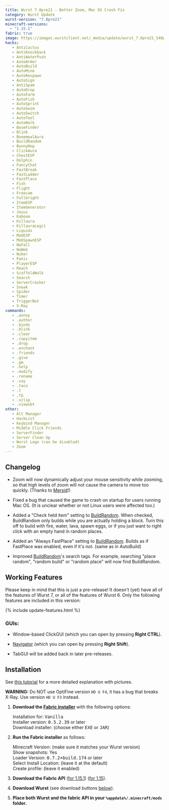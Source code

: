```yaml
---
title: Wurst 7.0pre21 - Better Zoom, Mac OS Crash Fix
category: Wurst Update
wurst-version: "7.0pre21"
minecraft-versions:
  - "1.15.1"
fabric: true
image: https://images.wurstclient.net/_media/update/wurst_7.0pre21_540p.webp
hacks:
   - AntiCactus
   - AntiKnockback
   - AntiWaterPush
   - AutoArmor
   - AutoBuild
   - AutoMine
   - AutoRespawn
   - AutoSign
   - AntiSpam
   - AutoDrop
   - AutoFarm
   - AutoFish
   - AutoSprint
   - AutoSwim
   - AutoSwitch
   - AutoTool
   - AutoWalk
   - BaseFinder
   - Blink
   - BonemealAura
   - BuildRandom
   - BunnyHop
   - ClickAura
   - ChestESP
   - Dolphin
   - FancyChat
   - FastBreak
   - FastLadder
   - FastPlace
   - Fish
   - Flight
   - Freecam
   - Fullbright
   - ItemESP
   - ItemGenerator
   - Jesus
   - Kaboom
   - Killaura
   - KillauraLegit
   - Liquids
   - MobESP
   - MobSpawnESP
   - NoFall
   - NoWeb
   - Nuker
   - Panic
   - PlayerESP
   - Reach
   - ScaffoldWalk
   - Search
   - ServerCrasher
   - Sneak
   - Spider
   - Timer
   - TriggerBot
   - X-Ray
commands:
   - .annoy
   - .author
   - .binds
   - .blink
   - .clear
   - .copyitem
   - .drop
   - .enchant
   - .friends
   - .give
   - .gm
   - .help
   - .modify
   - .rename
   - .say
   - .taco
   - .t
   - .tp
   - .vclip
   - .viewnbt
other:
   - Alt Manager
   - HackList
   - Keybind Manager
   - Middle Click Friends
   - ServerFinder
   - Server Clean Up
   - Wurst Logo (can be disabled)
   - Zoom
---
```

## Changelog

- Zoom will now dynamically adjust your mouse sensitivity while zooming, so that high levels of zoom will not cause the camera to move too quickly. (Thanks to <a href="https://github.com/Mersid" target="_blank" rel="nofollow">Mersid</a>!)

- Fixed a bug that caused the game to crash on startup for users running Mac OS. (It is unclear whether or not Linux users were affected too.)

- Added a "Check held item" setting to [BuildRandom](https://wurst.wiki/buildrandom). When checked, BuildRandom only builds while you are actually holding a block. Turn this off to build with fire, water, lava, spawn eggs, or if you just want to right click with an empty hand in random places.

- Added an "Always FastPlace" setting to [BuildRandom](https://wurst.wiki/buildrandom). Builds as if FastPlace was enabled, even if it's not. (same as in AutoBuild)

- Improved [BuildRandom](https://wurst.wiki/buildrandom)'s search tags. For example, searching "place random", "random build" or "random place" will now find BuildRandom.

## Working Features

Please keep in mind that this is just a pre-release! It doesn't (yet) have all of the features of Wurst 7, or all of the features of Wurst 6. Only the following features are included in this version:

{% include update-features.html %}

### GUIs:

- Window-based ClickGUI (which you can open by pressing **Right CTRL**).

- [Navigator](https://wurst.wiki/navigator) (which you can open by pressing **Right Shift**).

- TabGUI will be added back in later pre-releases.

## Installation

See [this tutorial](/tutorials/wurst-7-optifine/) for a more detailed explanation with pictures.

**WARNING:** Do NOT use OptiFine version `HD U F4`, it has a bug that breaks X-Ray. Use version `HD U F3` instead.

1. **Download the <a href="https://fabricmc.net/use/installer/" target="_blank" rel="nofollow">Fabric installer</a>** with the following options:

   Installation for: <kbd>Vanilla</kbd>  
   Installer version: <kbd>0.5.2.39</kbd> or later  
   Download installer: (choose either <kbd>EXE</kbd> or <kbd>JAR</kbd>)

1. **Run the Fabric installer** as follows:

   Minecraft Version: (make sure it matches your Wurst version)  
   Show snapshots: Yes  
   Loader Version: <kbd>0.7.2+build.174</kbd> or later  
   Select Install Location: (leave it at the default)  
   Create profile: (leave it enabled)

1. **Download the Fabric API**
(<a href="https://www.curseforge.com/minecraft/mc-mods/fabric-api/files/2844436" target="_blank" rel="nofollow">for 1.15.1</a>)
(<a href="https://www.curseforge.com/minecraft/mc-mods/fabric-api/files/2841110" target="_blank" rel="nofollow">for 1.15</a>).

1. **Download Wurst** (see download buttons [below](#downloads)).

1. **Place both Wurst and the fabric API in your `%appdata%/.minecraft/mods` folder.**
